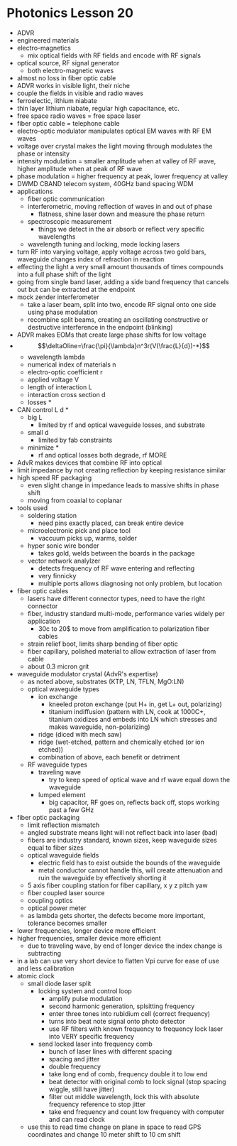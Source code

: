 # Photonics Lesson 20
- ADVR
- engineered materials
- electro-magnetics
  - mix optical fields with RF fields and encode with RF signals
- optical source, RF signal generator
  - both electro-magnetic waves
- almost no loss in fiber optic cable
- ADVR works in visible light, their niche
- couple the fields in visible and radio waves
- ferroelectic, lithium niabate
- thin layer lithium niabate, regular high capacitance, etc.
- free space radio waves = free space laser
- fiber optic cable = telephone cable
- electro-optic modulator manipulates optical EM waves with RF EM waves
- voltage over crystal makes the light moving through modulates the phase or intensity
- intensity modulation = smaller amplitude when at valley of RF wave, higher amplitude when at peak of RF wave
- phase modulation = higher frequency at peak, lower frequency at valley
- DWMD CBAND telecom system, 40GHz band spacing WDM
- applications
  - fiber optic communication
  - interferometric, moving reflection of waves in and out of phase
    - flatness, shine laser down and measure the phase return
  - spectroscopic measurement
    - things we detect in the air absorb or reflect very specific wavelengths
  - wavelength tuning and locking, mode locking lasers
- turn RF into varying voltage, apply voltage across two gold bars, waveguide changes index of refraction in reaction 
- effecting the light a very small amount thousands of times compounds into a full phase shift of the light
- going from single band laser, adding a side band frequency that cancels out but can be extracted at the endpoint
- mock zender interferometer
  - take a laser beam, split into two, encode RF signal onto one side using phase modulation
  - recombine split beams, creating an oscillating constructive or destructive interference in the endpoint (blinking)
- ADVR makes EOMs that create large phase shifts for low voltage
- $$\deltaOline=\frac{\pi}{\lambda}n^3r(V(\frac{L}{d})-*)$$
  - wavelength lambda
  - numerical index of materials n
  - electro-optic coefficient r 
  - applied voltage V 
  - length of interaction L 
  - interaction cross section d 
  - losses * 
- CAN control L d *
  - big L
    - limited by rf and optical waveguide losses, and substrate 
  - small d 
    - limited by fab constraints 
  - minimize *
    - rf and optical losses both degrade, rf MORE
- AdvR makes devices that combine RF into optical
- limit impedance by not creating reflection by keeping resistance similar
- high speed RF packaging
  - even slight change in impedance leads to massive shifts in phase shift 
  - moving from coaxial to coplanar
- tools used 
  - soldering station
    - need pins exactly placed, can break entire device
  - microelectronic pick and place tool 
    - vaccuum picks up, warms, solder
  - hyper sonic wire bonder 
    - takes gold, welds between the boards in the package
  - vector network analylzer 
    - detects frequency of RF wave entering and reflecting
    - very finnicky
    - multiple ports allows diagnosing not only problem, but location
- fiber optic cables
  - lasers have different connector types, need to have the right connector
  - fiber, industry standard multi-mode, performance varies widely per application
    - 30c to 20$ to move from amplification to polarization fiber cables
  - strain relief boot, limits sharp bending of fiber optic
  - fiber capillary, polished material to allow extraction of laser from cable 
  - about 0.3 micron grit
- waveguide modulator crystal (AdvR's expertise)
  - as noted above, substrates (KTP, LN, TFLN, MgO:LN)
  - optical waveguide types
    - ion exchange
      - kneeled proton exchange (put H+ in, get L+ out, polarizing)
      - titanium indiffusion (pattern with LN, cook at 1000C+, titanium oxidizes and embeds into LN which stresses and makes waveguide, non-polarizing)
    - ridge (diced with mech saw)
    - ridge (wet-etched, pattern and chemically etched (or ion etched))
    - combination of above, each benefit or detriment
  - RF waveguide types  
    - traveling wave 
      - try to keep speed of optical wave and rf wave equal down the waveguide
    - lumped element 
      - big capacitor, RF goes on, reflects back off, stops working past a few GHz
- fiber optic packaging 
  - limit reflection mismatch
  - angled substrate means light will not reflect back into laser (bad)
  - fibers are industry standard, known sizes, keep waveguide sizes equal to fiber sizes
  - optical waveguide fields
    - electric field has to exist outside the bounds of the waveguide
    - metal conductor cannot handle this, will create attenuation and ruin the waveguide by effectively shorting it
  - 5 axis fiber coupling station for fiber capillary, x y z pitch yaw
  - fiber coupled laser source
  - coupling optics
  - optical power meter 
  - as lambda gets shorter, the defects become more important, tolerance becomes smaller
- lower frequencies, longer device more efficient
- higher frequencies, smaller device more efficient
  - due to traveling wave, by end of longer device the index change is subtracting
- in a lab can use very short device to flatten Vpi curve for ease of use and less calibration
- atomic clock 
  - small diode laser split 
    - locking system and control loop
      - amplify pulse modulation 
      - second harmonic generation, splsitting frequency
      - enter three tones into rubidium cell (correct frequency)
      - turns into beat note signal onto photo detector
      - use RF filters with known frequency to frequency lock laser into VERY specific frequency
    - send locked laser into frequency comb
      - bunch of laser lines with different spacing
      - spacing and jitter
      - double frequency
      - take long end of comb, frequency double it to low end
      - beat detector with original comb to lock signal (stop spacing wiggle, still have jitter)
      - filter out middle wavelength, lock this with absolute frequency reference to stop jitter
      - take end frequency and count low frequency with computer and can read clock 
  - use this to read time change on plane in space to read GPS coordinates and change 10 meter shift to 10 cm shift 
